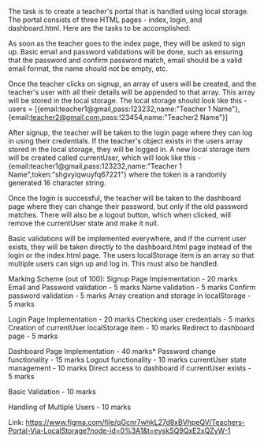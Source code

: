 The task is to create a teacher's portal that is handled using local storage. The portal consists of three HTML pages - index, login, and dashboard.html. Here are the tasks to be accomplished:

As soon as the teacher goes to the index page, they will be asked to sign up. Basic email and password validations will be done, such as ensuring that the password and confirm password match, email should be a valid email format, the name should not be empty, etc.

Once the teacher clicks on signup, an array of users will be created, and the teacher's user with all their details will be appended to that array. This array will be stored in the local storage. The local storage should look like this -
users = [{email:teacher1@gmail,pass:123232,name:"Teacher 1 Name"},{email:teacher2@gmail.com,pass:!23454,name:"Teacher2 Name"}]

After signup, the teacher will be taken to the login page where they can log in using their credentials. If the teacher's object exists in the users array stored in the local storage, they will be logged in. A new local storage item will be created called currentUser, which will look like this -
{email:teacher1@gmail,pass:123232,name:"Teacher 1 Name",token:"shgvyiqwuyfq67221"} where the token is a randomly generated 16 character string.

Once the login is successful, the teacher will be taken to the dashboard page where they can change their password, but only if the old password matches. There will also be a logout button, which when clicked, will remove the currentUser state and make it null.

Basic validations will be implemented everywhere, and if the current user exists, they will be taken directly to the dashboard.html page instead of the login or the index.html page. The users localStorage item is an array so that multiple users can sign up and log in. This must also be handled.

Marking Scheme (out of 100):
Signup Page Implementation - 20 marks
Email and Password validation - 5 marks
Name validation - 5 marks
Confirm password validation - 5 marks
Array creation and storage in localStorage - 5 marks

Login Page Implementation - 20 marks
Checking user credentials - 5 marks
Creation of currentUser localStorage item - 10 marks
Redirect to dashboard page - 5 marks

Dashboard Page Implementation - 40 marks*
Password change functionality - 15 marks
Logout functionality - 10 marks
currentUser state management - 10 marks
Direct access to dashboard if currentUser exists - 5 marks

Basic Validation - 10 marks

Handling of Multiple Users - 10 marks

Link: https://www.figma.com/file/qGcnr7whkL27d8xBVhpeQV/Teachers-Portal-Via-LocalStorage?node-id=0%3A1&t=eyskSQ9QxE2xQZyW-1
